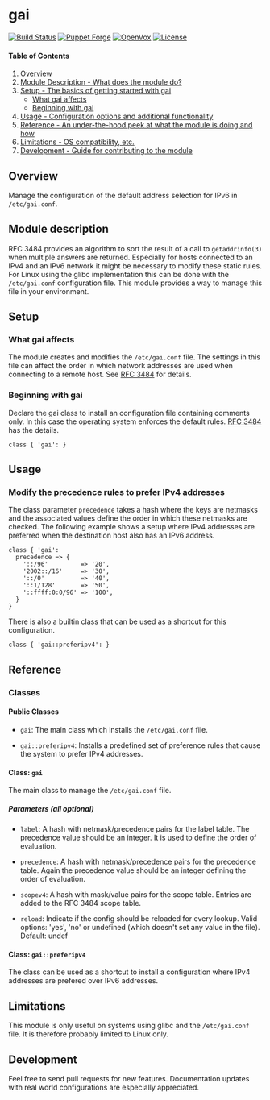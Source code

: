 # gai

[![Build Status](https://github.com/smoeding/puppet-gai/actions/workflows/CI.yaml/badge.svg)](https://github.com/smoeding/puppet-gai/actions/workflows/CI.yaml)
[![Puppet Forge](http://img.shields.io/puppetforge/v/stm/gai.svg)](https://forge.puppetlabs.com/stm/gai)
[![OpenVox](https://img.shields.io/badge/OpenVox-orange?label=Tested%20on)](https://voxpupuli.org/openvox/)
[![License](https://img.shields.io/github/license/smoeding/puppet-gai.svg)](https://raw.githubusercontent.com/smoeding/puppet-gai/master/LICENSE)

#### Table of Contents

1. [Overview](#overview)
2. [Module Description - What does the module do?](#module-description)
3. [Setup - The basics of getting started with gai](#setup)
    * [What gai affects](#what-gai-affects)
    * [Beginning with gai](#beginning-with-gai)
4. [Usage - Configuration options and additional functionality](#usage)
5. [Reference - An under-the-hood peek at what the module is doing and how](#reference)
5. [Limitations - OS compatibility, etc.](#limitations)
6. [Development - Guide for contributing to the module](#development)

## Overview

Manage the configuration of the default address selection for IPv6 in `/etc/gai.conf`.

## Module description

RFC 3484 provides an algorithm to sort the result of a call to `getaddrinfo(3)` when multiple answers are returned. Especially for hosts connected to an IPv4 and an IPv6 network it might be necessary to modify these static rules. For Linux using the glibc implementation this can be done with the `/etc/gai.conf` configuration file. This module provides a way to manage this file in your environment.

## Setup

### What gai affects

The module creates and modifies the `/etc/gai.conf` file. The settings in this file can affect the order in which network addresses are used when connecting to a remote host. See [RFC 3484](https://www.ietf.org/rfc/rfc3484.txt) for details.

### Beginning with gai

Declare the gai class to install an configuration file containing comments only. In this case the operating system enforces the default rules. [RFC 3484](https://www.ietf.org/rfc/rfc3484.txt) has the details.

```puppet
class { 'gai': }
```

## Usage

### Modify the precedence rules to prefer IPv4 addresses

The class parameter `precedence` takes a hash where the keys are netmasks and the associated values define the order in which these netmasks are checked. The following example shows a setup where IPv4 addresses are preferred when the destination host also has an IPv6 address.

```puppet
class { 'gai':
  precedence => {
    '::/96'         => '20',
    '2002::/16'     => '30',
    '::/0'          => '40',
    '::1/128'       => '50',
    '::ffff:0:0/96' => '100',
  }
}
```

There is also a builtin class that can be used as a shortcut for this configuration.

```puppet
class { 'gai::preferipv4': }
```

## Reference

### Classes

#### Public Classes

* `gai`: The main class which installs the `/etc/gai.conf` file.

* `gai::preferipv4`: Installs a predefined set of preference rules that cause the system to prefer IPv4 addresses.

#### Class: `gai`

The main class to manage the `/etc/gai.conf` file.

##### Parameters (all optional)

* `label`: A hash with netmask/precedence pairs for the label table. The precedence value should be an integer. It is used to define the order of evaluation.

* `precedence`: A hash with netmask/precedence pairs for the precedence table. Again the precedence value should be an integer defining the order of evaluation.

* `scopev4`: A hash with mask/value pairs for the scope table. Entries are added to the RFC 3484 scope table.

* `reload`: Indicate if the config should be reloaded for every lookup. Valid options: 'yes', 'no' or undefined (which doesn't set any value in the file). Default: undef

#### Class: `gai::preferipv4`

The class can be used as a shortcut to install a configuration where IPv4 addresses are prefered over IPv6 addresses.

## Limitations

This module is only useful on systems using glibc and the `/etc/gai.conf` file. It is therefore probably limited to Linux only.

## Development

Feel free to send pull requests for new features. Documentation updates with real world configurations are especially appreciated.
